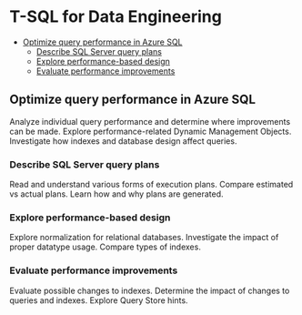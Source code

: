 # T-SQL for Data Engineering

* <a href="section1">Optimize query performance in Azure SQL</a>
  * <a href="section1-1">Describe SQL Server query plans</a>
  * <a href="section1-2">Explore performance-based design</a>
  * <a href="section1-3">Evaluate performance improvements</a>
  
##  <h2 href="#section1">Optimize query performance in Azure SQL

Analyze individual query performance and determine where improvements can be made. Explore performance-related Dynamic Management Objects. Investigate how indexes and database design affect queries.


### <h3 href="#section1-1">Describe SQL Server query plans

Read and understand various forms of execution plans. Compare estimated vs actual plans. Learn how and why plans are generated.

### <h3 href="#section1-2">Explore performance-based design

Explore normalization for relational databases. Investigate the impact of proper datatype usage. Compare types of indexes.

### <h3 href="#section1-3">Evaluate performance improvements

Evaluate possible changes to indexes. Determine the impact of changes to queries and indexes. Explore Query Store hints.
